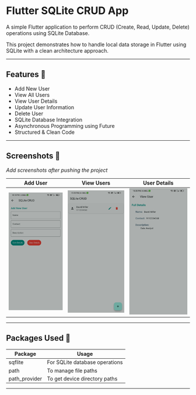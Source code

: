 # Flutter SQLite CRUD App

A simple Flutter application to perform CRUD (Create, Read, Update, Delete) operations using SQLite Database.

This project demonstrates how to handle local data storage in Flutter using SQLite with a clean architecture approach.

---

## Features 🚀

- Add New User
- View All Users
- View User Details
- Update User Information
- Delete User
- SQLite Database Integration
- Asynchronous Programming using Future
- Structured & Clean Code

---

## Screenshots 📱

_Add screenshots after pushing the project_

| Add User | View Users | User Details |
|----------|------------|--------------|
| ![Add User](assets/add_user.jpg) | ![View Users](assets/view_users.jpg) | ![User Details](assets/user_details.jpg) |

---

## Packages Used 🧩

| Package         | Usage                                |
|-----------------|-------------------------------------|
| sqflite         | For SQLite database operations     |
| path            | To manage file paths               |
| path_provider   | To get device directory paths      |

---

